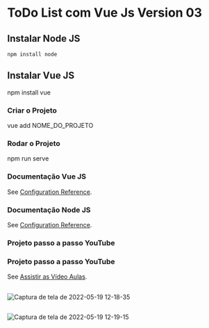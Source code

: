 # ToDo List com Vue Js Version 03

## Instalar Node JS
```
npm install node
```

## Instalar Vue JS
npm install vue

### Criar o Projeto
vue add NOME_DO_PROJETO

### Rodar o Projeto

npm run serve


### Documentação Vue JS
See [Configuration Reference](https://cli.vuejs.org/config/).

### Documentação Node JS
See [Configuration Reference](https://nodejs.org/en/).

### Projeto passo a passo YouTube
### Projeto passo a passo YouTube
See [Assistir as Vídeo Aulas](https://www.youtube.com/watch?v=o6otjlm4UQI&list=PLFYSYBoGvrktNH_1gNC4wCufcRI4SpyTe).


##
![Captura de tela de 2022-05-19 12-18-35](https://user-images.githubusercontent.com/27355729/169333866-6e26eccf-5fb6-4fbf-a7cb-8610c4b8757d.png)

##

![Captura de tela de 2022-05-19 12-19-15](https://user-images.githubusercontent.com/27355729/169334184-abb5b90b-131f-47c9-956e-5417b642e95c.png)

